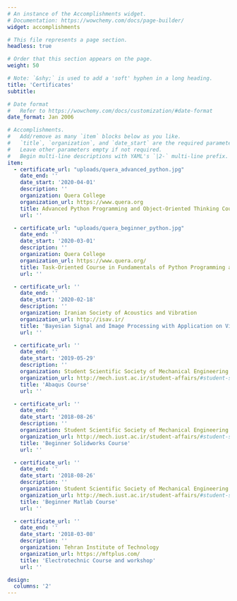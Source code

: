 ```yaml
---
# An instance of the Accomplishments widget.
# Documentation: https://wowchemy.com/docs/page-builder/
widget: accomplishments

# This file represents a page section.
headless: true

# Order that this section appears on the page.
weight: 50

# Note: `&shy;` is used to add a 'soft' hyphen in a long heading.
title: 'Certificates'
subtitle:

# Date format
#   Refer to https://wowchemy.com/docs/customization/#date-format
date_format: Jan 2006

# Accomplishments.
#   Add/remove as many `item` blocks below as you like.
#   `title`, `organization`, and `date_start` are the required parameters.
#   Leave other parameters empty if not required.
#   Begin multi-line descriptions with YAML's `|2-` multi-line prefix.
item:
  - certificate_url: "uploads/quera_advanced_python.jpg"
    date_end: ''
    date_start: '2020-04-01'
    description: ''
    organization: Quera College
    organization_url: https://www.quera.org
    title: Advanced Python Programming and Object-Oriented Thinking Course
    url: ''

  - certificate_url: "uploads/quera_beginner_python.jpg"
    date_end: ''
    date_start: '2020-03-01'
    description: ''
    organization: Quera College
    organization_url: https://www.quera.org/
    title: Task-Oriented Course in Fundamentals of Python Programming and Algorithmic Thinking
    url: ''

  - certificate_url: ''
    date_end: ''
    date_start: '2020-02-18'
    description: ''
    organization: Iranian Society of Acoustics and Vibration
    organization_url: http://isav.ir/
    title: 'Bayesian Signal and Image Processing with Application on Vibration and Acoustics'
    url: ''

  - certificate_url: ''
    date_end: ''
    date_start: '2019-05-29'
    description: ''
    organization: Student Scientific Society of Mechanical Engineering
    organization_url: http://mech.iust.ac.ir/student-affairs/#student-scientific-affairs-office
    title: 'Abaqus Course'
    url: ''

  - certificate_url: ''
    date_end: ''
    date_start: '2018-08-26'
    description: ''
    organization: Student Scientific Society of Mechanical Engineering
    organization_url: http://mech.iust.ac.ir/student-affairs/#student-scientific-affairs-office
    title: 'Beginner Solidworks Course'
    url: ''

  - certificate_url: ''
    date_end: ''
    date_start: '2018-08-26'
    description: ''
    organization: Student Scientific Society of Mechanical Engineering
    organization_url: http://mech.iust.ac.ir/student-affairs/#student-scientific-affairs-office
    title: 'Beginner Matlab Course'
    url: ''

  - certificate_url: ''
    date_end: ''
    date_start: '2018-03-08'
    description: ''
    organization: Tehran Institute of Technology
    organization_url: https://mftplus.com/
    title: 'Electrotechnic Course and workshop'
    url: ''

design:
  columns: '2'
---
```

